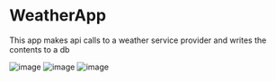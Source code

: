 # WeatherApp
This app makes api calls to a weather service provider and writes the contents to a db

![image](https://github.com/Cameron-Thompson/WeatherApp/assets/40264316/da576fa4-330f-4979-9958-d02716d5eb4d)
![image](https://github.com/Cameron-Thompson/WeatherApp/assets/40264316/1f3ac54d-bcab-4112-b478-0838d0cad4c8)
![image](https://github.com/Cameron-Thompson/WeatherApp/assets/40264316/b658b66c-ddff-4e2d-956a-e8d14aac7ff6)

